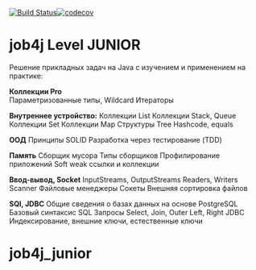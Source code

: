 [![Build Status](https://travis-ci.org/RVohmin/job4j_junior.svg?branch=master)](https://travis-ci.org/RVohmin/job4j_junior)[![codecov](https://codecov.io/gh/RVohmin/job4j_junior/branch/master/graph/badge.svg)](https://codecov.io/gh/RVohmin/job4j_junior)

# job4j Level JUNIOR
Решение прикладных задач на Java с изучением и применением на практике:

**Коллекции Pro**    
Параметризованные типы, Wildcard
Итераторы

**Внутреннее устройство:**
    Коллекции List
    Коллекции Stack, Queue
    Коллекции Set
    Коллекции Map
    Структуры Tree
Hashcode, equals

**ООД**
Принципы SOLID
Разработка через тестирование (TDD)

**Память**
    Cборщик мусора
    Типы сборщиков
    Профилирование приложений
    Soft weak ссылки и коллекции

**Ввод-вывод, Socket**
    InputStreams, OutputStreams
    Readers, Writers
    Scanner
    Файловые менеджеры
    Сокеты
    Внешняя сортировка файлов

**SQl, JDBC**
    Общие сведения о базах данных на основе PostgreSQL
    Базовый синтаксис SQL
    Запросы Select, Join, Outer Left, Right
    JDBC
    Индексирование, внешние ключи, естественные ключи
# job4j_junior
